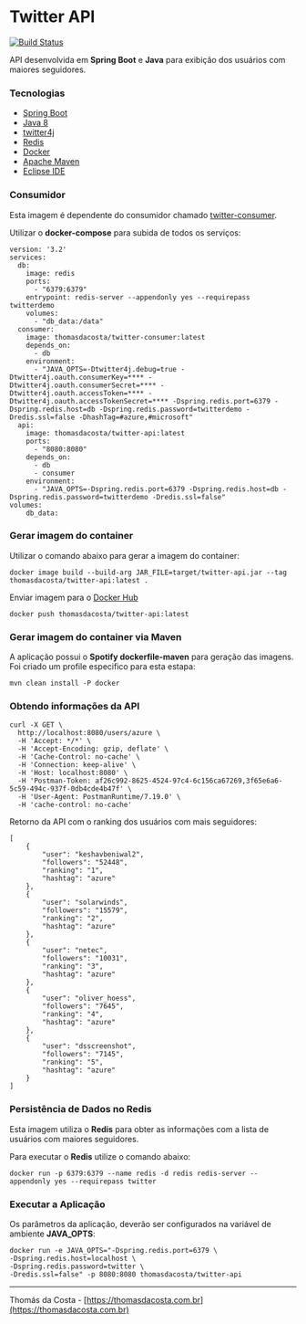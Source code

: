 # Twitter API

[![Build Status](https://travis-ci.org/thomasdacosta/twitter-demo.svg?branch=master)](https://travis-ci.org/thomasdacosta/twitter-demo)

API desenvolvida em **Spring Boot** e **Java** para exibição dos usuários com maiores seguidores.

### Tecnologias
- [Spring Boot](https://spring.io/projects/spring-boot)
- [Java 8](https://www.oracle.com/technetwork/pt/java/javase/downloads/jdk8-downloads-2133151.html)
- [twitter4j](http://twitter4j.org/en/index.html)
- [Redis](https://redis.io/)
- [Docker](https://www.docker.com/)
- [Apache Maven](https://maven.apache.org/)
- [Eclipse IDE](https://www.eclipse.org/)

### Consumidor

Esta imagem é dependente do consumidor chamado [twitter-consumer](https://hub.docker.com/repository/docker/thomasdacosta/twitter-consumer). 

Utilizar o **docker-compose** para subida de todos os serviços:

```
version: '3.2'
services:
  db:
    image: redis
    ports:
      - "6379:6379"
    entrypoint: redis-server --appendonly yes --requirepass twitterdemo
    volumes:
      - "db_data:/data"
  consumer:
    image: thomasdacosta/twitter-consumer:latest
    depends_on:
      - db
    environment:
      - "JAVA_OPTS=-Dtwitter4j.debug=true -Dtwitter4j.oauth.consumerKey=**** -Dtwitter4j.oauth.consumerSecret=**** -Dtwitter4j.oauth.accessToken=**** -Dtwitter4j.oauth.accessTokenSecret=**** -Dspring.redis.port=6379 -Dspring.redis.host=db -Dspring.redis.password=twitterdemo -Dredis.ssl=false -DhashTag=#azure,#microsoft"
  api:
    image: thomasdacosta/twitter-api:latest
    ports:
      - "8080:8080"
    depends_on:
      - db
      - consumer
    environment:
      - "JAVA_OPTS=-Dspring.redis.port=6379 -Dspring.redis.host=db -Dspring.redis.password=twitterdemo -Dredis.ssl=false"
volumes:
    db_data:
```

### Gerar imagem do container

Utilizar o comando abaixo para gerar a imagem do container:

```
docker image build --build-arg JAR_FILE=target/twitter-api.jar --tag thomasdacosta/twitter-api:latest .
```

Enviar imagem para o [Docker Hub](https://hub.docker.com/u/thomasdacosta)

```
docker push thomasdacosta/twitter-api:latest
```

### Gerar imagem do container via Maven

A aplicação possui o **Spotify dockerfile-maven** para geração das imagens. Foi criado um profile especifico para esta estapa:

```
mvn clean install -P docker
```

### Obtendo informações da API

```
curl -X GET \
  http://localhost:8080/users/azure \
  -H 'Accept: */*' \
  -H 'Accept-Encoding: gzip, deflate' \
  -H 'Cache-Control: no-cache' \
  -H 'Connection: keep-alive' \
  -H 'Host: localhost:8080' \
  -H 'Postman-Token: af26c992-8625-4524-97c4-6c156ca67269,3f65e6a6-5c59-494c-937f-0db4cde4b47f' \
  -H 'User-Agent: PostmanRuntime/7.19.0' \
  -H 'cache-control: no-cache'
```

Retorno da API com o ranking dos usuários com mais seguidores:


```
[
    {
        "user": "keshavbeniwal2",
        "followers": "52448",
        "ranking": "1",
        "hashtag": "azure"
    },
    {
        "user": "solarwinds",
        "followers": "15579",
        "ranking": "2",
        "hashtag": "azure"
    },
    {
        "user": "netec",
        "followers": "10031",
        "ranking": "3",
        "hashtag": "azure"
    },
    {
        "user": "oliver_hoess",
        "followers": "7645",
        "ranking": "4",
        "hashtag": "azure"
    },
    {
        "user": "dsscreenshot",
        "followers": "7145",
        "ranking": "5",
        "hashtag": "azure"
    }
]
```

### Persistência de Dados no Redis

Esta imagem utiliza o **Redis** para obter as informações com a lista de usuários com maiores seguidores.

Para executar o **Redis** utilize o comando abaixo:

```
docker run -p 6379:6379 --name redis -d redis redis-server --appendonly yes --requirepass twitter
```

### Executar a Aplicação

Os parâmetros da aplicação, deverão ser configurados na variável de ambiente **JAVA_OPTS**:

```
docker run -e JAVA_OPTS="-Dspring.redis.port=6379 \
-Dspring.redis.host=localhost \
-Dspring.redis.password=twitter \
-Dredis.ssl=false" -p 8080:8080 thomasdacosta/twitter-api
```


---

Thomás da Costa - [https://thomasdacosta.com.br](https://thomasdacosta.com.br)
